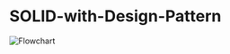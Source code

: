 # SOLID-with-Design-Pattern

![Flowchart](https://github.com/user-attachments/assets/09d739ee-a1cd-4a64-9ccd-916d8a4dad81)
